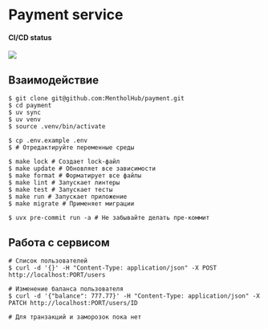# Payment service

#### CI/CD status
<img src="https://github.com/MentholHub/payment/actions/workflows/ci.yml/badge.svg">

## Взаимодействие
```shell
$ git clone git@github.com:MentholHub/payment.git
$ cd payment
$ uv sync
$ uv venv
$ source .venv/bin/activate

$ cp .env.example .env
$ # Отредактируйте переменные среды

$ make lock # Создает lock-файл
$ make update # Обновляет все зависимости
$ make format # Форматирует все файлы
$ make lint # Запускает линтеры
$ make test # Запускает тесты
$ make run # Запускает приложение
$ make migrate # Применяет миграции

$ uvx pre-commit run -a # Не забывайте делать пре-коммит
```

## Работа с сервисом
```shell
# Список пользователей
$ curl -d '{}' -H "Content-Type: application/json" -X POST http://localhost:PORT/users

# Изменение баланса пользователя
$ curl -d '{"balance": 777.77}' -H "Content-Type: application/json" -X PATCH http://localhost:PORT/users/ID

# Для транзакций и заморозок пока нет
```
